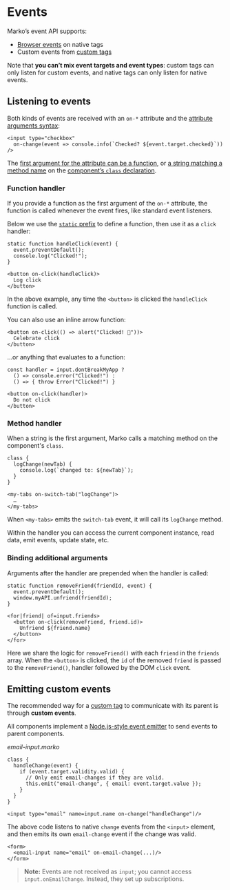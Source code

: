 # Events

Marko’s event API supports:

- [Browser events](https://developer.mozilla.org/en-US/docs/Web/API/Document_Object_Model/Events) on native tags
- Custom events from [custom tags](./custom-tags.md)

Note that **you can’t mix event targets and event types**: custom tags can only listen for custom events, and native tags can only listen for native events.

## Listening to events

Both kinds of events are received with an `on-*` attribute and the [attribute arguments syntax](./syntax.md#arguments):

```marko
<input type="checkbox"
  on-change(event => console.info(`Checked? ${event.target.checked}`))
/>
```

The [first argument for the attribute can be a function](#function-handler), or [a string matching a method name](#method-handler) on the [component’s `class` declaration](./class-components.md).

### Function handler

If you provide a function as the first argument of the `on-*` attribute, the function is called whenever the event fires, like standard event listeners.

Below we use the [`static` prefix](./syntax.md#static-javascript) to define a function, then use it as a `click` handler:

```marko
static function handleClick(event) {
  event.preventDefault();
  console.log("Clicked!");
}

<button on-click(handleClick)>
  Log click
</button>
```

In the above example, any time the `<button>` is clicked the `handleClick` function is called.

You can also use an inline arrow function:

```marko
<button on-click(() => alert("Clicked! 🎉"))>
  Celebrate click
</button>
```

…or anything that evaluates to a function:

```marko
const handler = input.dontBreakMyApp ?
  () => console.error("Clicked!") :
  () => { throw Error("Clicked!") }

<button on-click(handler)>
  Do not click
</button>
```

### Method handler

When a string is the first argument, Marko calls a matching method on the component's `class`.

```marko
class {
  logChange(newTab) {
    console.log(`changed to: ${newTab}`);
  }
}

<my-tabs on-switch-tab("logChange")>
  …
</my-tabs>
```

When `<my-tabs>` emits the `switch-tab` event, it will call its `logChange` method.

Within the handler you can access the current component instance, read data, emit events, update state, etc.

### Binding additional arguments

Arguments after the handler are prepended when the handler is called:

```marko
static function removeFriend(friendId, event) {
  event.preventDefault();
  window.myAPI.unfriend(friendId);
}

<for|friend| of=input.friends>
  <button on-click(removeFriend, friend.id)>
    Unfriend ${friend.name}
  </button>
</for>
```

Here we share the logic for `removeFriend()` with each `friend` in the `friends` array. When the `<button>` is clicked, the `id` of the removed `friend` is passed to the `removeFriend()`, handler followed by the DOM `click` event.

## Emitting custom events

The recommended way for a [custom tag](./custom-tags.md) to communicate with its parent is through **custom events**.

All components implement a [Node.js-style event emitter](https://nodejs.org/api/events.html#events_class_eventemitter) to send events to parent components.

_email-input.marko_

```marko
class {
  handleChange(event) {
    if (event.target.validity.valid) {
      // Only emit email-changes if they are valid.
      this.emit("email-change", { email: event.target.value });
    }
  }
}

<input type="email" name=input.name on-change("handleChange")/>
```

The above code listens to native `change` events from the `<input>` element, and then emits its own `email-change` event if the change was valid.

```marko
<form>
  <email-input name="email" on-email-change(...)/>
</form>
```

> **Note:** Events are not received as `input`; you cannot access `input.onEmailChange`. Instead, they set up subscriptions.
